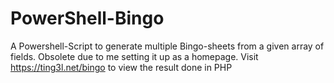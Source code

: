# PowerShell-Bingo
A Powershell-Script to generate multiple Bingo-sheets from a given array of fields.
Obsolete due to me setting it up as a homepage.
Visit https://ting3l.net/bingo to view the result done in PHP
